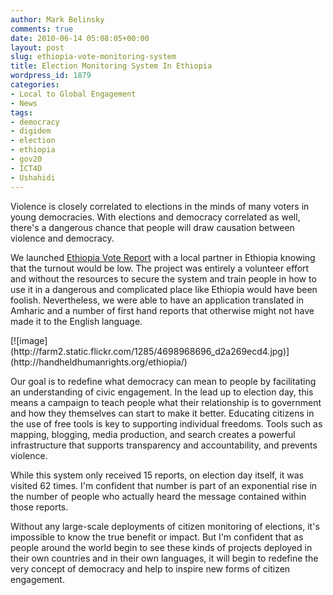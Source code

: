 ```yaml
---
author: Mark Belinsky
comments: true
date: 2010-06-14 05:08:05+00:00
layout: post
slug: ethiopia-vote-monitoring-system
title: Election Monitoring System In Ethiopia
wordpress_id: 1879
categories:
- Local to Global Engagement
- News
tags:
- democracy
- digidem
- election
- ethiopia
- gov20
- ICT4D
- Ushahidi
---
```


Violence is closely correlated to elections in the minds of many voters in young democracies. With elections and democracy correlated as well, there's a dangerous chance that people will draw causation between violence and democracy.

We launched [Ethiopia Vote Report](http://handheldhumanrights.org/ethiopia/) with a local partner in Ethiopia knowing that the turnout would be low. The project was entirely a volunteer effort and without the resources to secure the system and train people in how to use it in a dangerous and complicated place like Ethiopia would have been foolish. Nevertheless, we were able to have an application translated in Amharic and a number of first hand reports that otherwise might not have made it to the English language.

<caption id="" align="aligncenter" width="400" caption="Ethiopia Vote Monitor">[![image](http://farm2.static.flickr.com/1285/4698968696_d2a269ecd4.jpg)](http://handheldhumanrights.org/ethiopia/)</caption>

Our goal is to redefine what democracy can mean to people by facilitating an understanding of civic engagement. In the lead up to election day, this means a campaign to teach people what their relationship is to government and how they themselves can start to make it better. Educating citizens in the use of free tools is key to supporting individual freedoms. Tools such as mapping, blogging, media production, and search creates a powerful infrastructure that supports transparency and accountability, and prevents violence.

While this system only received 15 reports, on election day itself, it was visited 62 times. I'm confident that number is part of an exponential rise in the number of people who actually heard the message contained within those reports.

Without any large-scale deployments of citizen monitoring of elections, it's impossible to know the true benefit or impact. But I'm confident that as people around the world begin to see these kinds of projects deployed in their own countries and in their own languages, it will begin to redefine the very concept of democracy and help to inspire new forms of citizen engagement.
